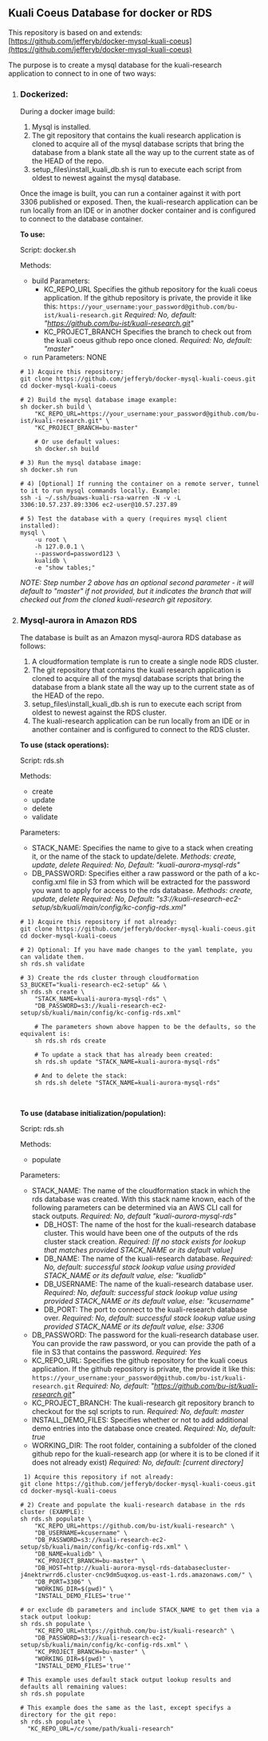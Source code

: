 ## Kuali Coeus Database for docker or RDS

This repository is based on and extends: [https://github.com/jefferyb/docker-mysql-kuali-coeus](https://github.com/jefferyb/docker-mysql-kuali-coeus)

The purpose is to create a mysql database for the kuali-research application to connect to in one of two ways:

1. ### **Dockerized:**

   During a docker image build:

   1. Mysql is installed.
   2. The git repository that contains the kuali research application is cloned to acquire all of the mysql database scripts that bring the database from a blank state all the way up to the current state as of the HEAD of the repo.
   3. setup_files\install_kuali_db.sh is run to execute each script from oldest to newest against the mysql database.

   Once the image is built, you can run a container against it with port 3306 published or exposed.
   Then, the kuali-research application can be run locally from an IDE or in another docker container and is configured to connect to the  database container.
       

   **To use:**

   Script: docker.sh

   Methods: 

   - build
     Parameters:
     - KC_REPO_URL
       Specifies the github repository for the kuali coeus application. If the github repository is private, the provide it like this:
       `https://your_username:your_password@github.com/bu-ist/kuali-research.git`
       *Required: No, default: "https://github.com/bu-ist/kuali-research.git"*
     - KC_PROJECT_BRANCH
       Specifies the branch to check out from the kuali coeus github repo once cloned.
       *Required: No, default: "master"*
   - run
     Parameters: NONE

   ```
   # 1) Acquire this repository:
   git clone https://github.com/jefferyb/docker-mysql-kuali-coeus.git
   cd docker-mysql-kuali-coeus
   
   # 2) Build the mysql database image example:
   sh docker.sh build \
       "KC_REPO_URL=https://your_username:your_password@github.com/bu-ist/kuali-research.git" \
       "KC_PROJECT_BRANCH=bu-master"
       
       # Or use default values:
       sh docker.sh build
   
   # 3) Run the mysql database image:
   sh docker.sh run
   
   # 4) [Optional] If running the container on a remote server, tunnel to it to run mysql commands locally. Example:
   ssh -i ~/.ssh/buaws-kuali-rsa-warren -N -v -L 3306:10.57.237.89:3306 ec2-user@10.57.237.89
   
   # 5) Test the database with a query (requires mysql client installed):
   mysql \
       -u root \
       -h 127.0.0.1 \
       --password=password123 \
       kualidb \
       -e "show tables;"
   ```

   *NOTE: Step number 2 above  has an optional second parameter - it will default to "master" if not provided, but it indicates the branch that will checked out from the cloned kuali-research git repository.*
       

2. ### **Mysql-aurora in Amazon RDS**

   The database is built as an Amazon mysql-aurora RDS database as follows:

   1. A cloudformation template is run to create a single node RDS cluster.
   2. The git repository that contains the kuali research application is cloned to acquire all of the mysql database scripts that bring the database from a blank state all the way up to the current state as of the HEAD of the repo. 
   3. setup_files\install_kuali_db.sh is run to execute each script from oldest to newest against the RDS cluster.
   4. The kuali-research application can be run locally from an IDE or in another container and is configured to connect to the RDS cluster.
          
   
   **To use (stack operations):**
   
   Script: rds.sh
   
   Methods: 
   
   - create
   - update
   - delete
   - validate
   
   Parameters:
   
   - STACK_NAME:
      Specifies the name to give to a stack when creating it, or the name of the stack to update/delete. *Methods: create, update, delete*
      *Required: No, Default: "kuali-aurora-mysql-rds"*
   - DB_PASSWORD:
      Specifies either a raw password or the path of a kc-config.xml file in S3 from which will be extracted for the password you want to apply for access to the rds database.
      *Methods: create, update, delete*
      *Required: No, Default: "s3://kuali-research-ec2-setup/sb/kuali/main/config/kc-config-rds.xml"*
   
   ```
   # 1) Acquire this repository if not already:
   git clone https://github.com/jefferyb/docker-mysql-kuali-coeus.git
   cd docker-mysql-kuali-coeus
       
   # 2) Optional: If you have made changes to the yaml template, you can validate them.
   sh rds.sh validate
      
   # 3) Create the rds cluster through cloudformation 
   S3_BUCKET="kuali-research-ec2-setup" && \
   sh rds.sh create \
       "STACK_NAME=kuali-aurora-mysql-rds" \
       "DB_PASSWORD=s3://kuali-research-ec2-setup/sb/kuali/main/config/kc-config-rds.xml"
   
       # The parameters shown above happen to be the defaults, so the equivalent is:
       sh rds.sh rds create
   
       # To update a stack that has already been created:
       sh rds.sh update "STACK_NAME=kuali-aurora-mysql-rds"
   
       # And to delete the stack:
       sh rds.sh delete "STACK_NAME=kuali-aurora-mysql-rds"
   ```
   
   ​    
   
   **To use (database initialization/population):**
   
   Script: rds.sh
   
   Methods: 
   
   - populate
   
   Parameters:
   
   - STACK_NAME:
     The name of the cloudformation stack in which the rds database was created.
     With this stack name known, each of the following parameters can be determined via an AWS CLI call for stack outputs. 
     *Required: No, default "kuali-aurora-mysql-rds"*
     - DB_HOST:
       The name of the host for the kuali-research database cluster. This would have been one of the outputs of the rds cluster stack creation.
       *Required: [If no stack exists for lookup that matches provided STACK_NAME or its default value]*
     - DB_NAME:
       The name of the kuali-research database.
       *Required: No, default: successful stack lookup value using provided STACK_NAME or its default value, else: "kualidb"*
     - DB_USERNAME:
       The name of the kuali-research database user.
       *Required: No, default: successful stack lookup value using provided STACK_NAME or its default value, else: "kcusername"*
     - DB_PORT:
       The port to connect to the kuali-research database over.
       *Required: No, default: successful stack lookup value using provided STACK_NAME or its default value, else: 3306*
   - DB_PASSWORD:
     The password for the kuali-research database user. You can provide the raw password, or you can provide the path of a file in S3 that contains the password.
     *Required: Yes*
   - KC_REPO_URL:
     Specifies the github repository for the kuali coeus application. If the github repository is private, the provide it like this:
     `https://your_username:your_password@github.com/bu-ist/kuali-research.git`
     *Required: No, default: "https://github.com/bu-ist/kuali-research.git"*
   - KC_PROJECT_BRANCH:
     The kuali-research git repository branch to checkout for the sql scripts to run.
     *Required: No, default: master*
   - INSTALL_DEMO_FILES:
     Specifies whether or not to add additional demo entries into the database once created.
     *Required: No, default: true*
   - WORKING_DIR:
     The root folder, containing a subfolder of the cloned github repo for the kuali-research app (or where it is to be cloned if it does not already exist)
     *Required: No, default: [current directory]*
   
   ```
    1) Acquire this repository if not already:
   git clone https://github.com/jefferyb/docker-mysql-kuali-coeus.git
   cd docker-mysql-kuali-coeus
   
   # 2) Create and populate the kuali-research database in the rds cluster (EXAMPLE):
   sh rds.sh populate \
       "KC_REPO_URL=https://github.com/bu-ist/kuali-research" \
       "DB_USERNAME=kcusername" \
       "DB_PASSWORD=s3://kuali-research-ec2-setup/sb/kuali/main/config/kc-config-rds.xml" \
       "DB_NAME=kualidb" \
       "KC_PROJECT_BRANCH=bu-master" \
       "DB_HOST=http://kuali-aurora-mysql-rds-databasecluster-j4nektrwrrd6.cluster-cnc9dm5uqxog.us-east-1.rds.amazonaws.com/" \
       "DB_PORT=3306" \
       "WORKING_DIR=$(pwd)" \
       "INSTALL_DEMO_FILES='true'"
   
   # or exclude db parameters and include STACK_NAME to get them via a stack output lookup:
   sh rds.sh populate \
       "KC_REPO_URL=https://github.com/bu-ist/kuali-research" \
       "DB_PASSWORD=s3://kuali-research-ec2-setup/sb/kuali/main/config/kc-config-rds.xml" \
       "KC_PROJECT_BRANCH=bu-master" \
       "WORKING_DIR=$(pwd)" \
       "INSTALL_DEMO_FILES='true'"
   
   # This example uses default stack output lookup results and defaults all remaining values:
   sh rds.sh populate
   
   # This example does the same as the last, except specifys a directory for the git repo:
   sh rds.sh populate \
     "KC_REPO_URL=/c/some/path/kuali-research"
   ```
   
   

   

